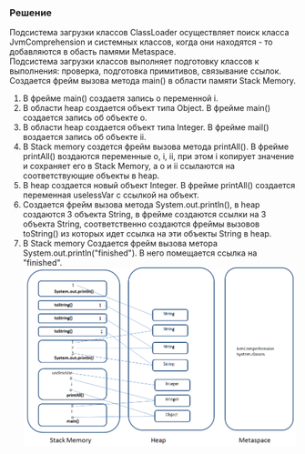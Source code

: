 ﻿### Решение  
Подсистема загрузки классов ClassLoader осуществляет поиск класса JvmComprehension и системных классов, когда они находятся - то добавляются в обасть памями Metaspace.  
Подсистема загрузки классов выполняет подготовку классов к выполнения: проверка, подготовка примитивов, связывание ссылок.  
Создается фрейм вызова метода main() в области памяти Stack Memory.  
1. В фрейме main() создаетя запись о переменной i.
2. В области heap создается объект типа Object. В фрейме main() создается запись об объекте o.
3. В области heap создается объект типа Integer. В фрейме mail() воздается запись об объекте ii.
4. В Stack memory создется фрейм вызова метода printAll(). В фрейме printAll() воздаются переменные o, i, ii, при этом i копирует значение и сохраняет его в Stack Memory, а o и ii ссылаются на соответствующие объекты в heap.
5. В heap создается новый объект Integer. В фрейме printAll() создается переменная uselessVar с ссылкой на объект.
6. Создается фрейм вызова метода System.out.println(), в heap создаются 3 объекта String, в фрейме создаются ссылки на 3 объекта String, соответственно создаются фреймы вызовов toString() из которых идет ссылка на эти объекты String в heap. 
7. В Stack memory Создается фрейм вызова метора System.out.println("finished"). В него помещается ссылка на "finished".  
![Схема](Scheme.png)
